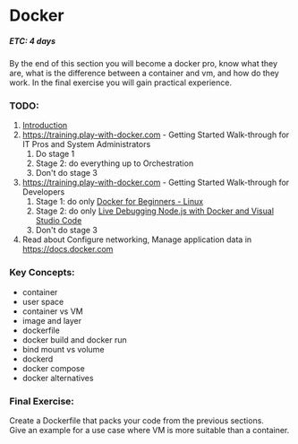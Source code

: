 # Docker
##### ETC: 4 days
By the end of this section you will become a docker pro, know what they are, 
what is the difference between a container and vm, and how do they work. 
In the final exercise you will gain practical experience.

### TODO:
1. [Introduction](https://www.freecodecamp.org/news/a-beginner-friendly-introduction-to-containers-vms-and-docker-79a9e3e119b/)
2. https://training.play-with-docker.com - Getting Started Walk-through for IT Pros and System Administrators
    1. Do stage 1
    2. Stage 2: do everything up to Orchestration
    3. Don't do stage 3
3. https://training.play-with-docker.com - Getting Started Walk-through for Developers
    1. Stage 1: do only [Docker for Beginners - Linux](https://training.play-with-docker.com/beginner-linux/)
    2. Stage 2: do only [Live Debugging Node.js with Docker and Visual Studio Code](https://training.play-with-docker.com/nodejs-live-debugging/)
    3. Don't do stage 3
4. Read about Configure networking, Manage application data in https://docs.docker.com

### Key Concepts:
-   container
-   user space
-   container vs VM
-   image and layer
-   dockerfile
-   docker build and docker run
-   bind mount vs volume
-   dockerd
-   docker compose
-   docker alternatives

### Final Exercise:
Create a Dockerfile that packs your code from the previous sections.<br>
Give an example for a use case where VM is more suitable than a container.
